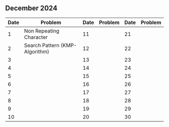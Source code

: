 ## December 2024

| Date | Problem                        | Date | Problem | Date | Problem |
| ---- | ------------------------------ | ---- | ------- | ---- | ------- |
| 1    | Non Repeating Character        | 11   |         | 21   |         |
| 2    | Search Pattern (KMP-Algorithm) | 12   |         | 22   |         |
| 3    |                                | 13   |         | 23   |         |
| 4    |                                | 14   |         | 24   |         |
| 5    |                                | 15   |         | 25   |         |
| 6    |                                | 16   |         | 26   |         |
| 7    |                                | 17   |         | 27   |         |
| 8    |                                | 18   |         | 28   |         |
| 9    |                                | 19   |         | 29   |         |
| 10   |                                | 20   |         | 30   |         |

